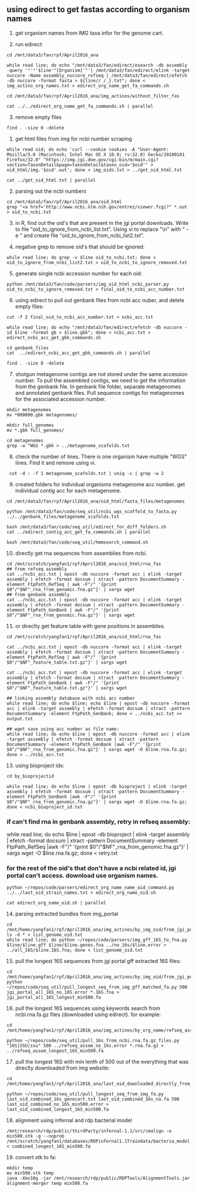 ## using edirect to get fastas according to organism names
1. get organism names from IMG taxa infor for the genome cart.

2. run edirect:   
```
cd /mnt/data3/fan/rpf/April2016_ana

while read line; do echo "/mnt/data3/fan/edirect/esearch -db assembly -query '"'"'$line'"[Organism]'"'| /mnt/data3/fan/edirect/elink -target nuccore -Name assembly_nuccore_refseq | /mnt/data3/fan/edirect/efetch -db nuccore -format fasta > ${line// /_}.txt"; done < img_actino_org_names.txt > edirect_org_name_get_fa_commands.sh

cd /mnt/data3/fan/rpf/April2016_ana/img_actinos/without_filter_fas

cat ../../edirect_org_name_get_fa_commands.sh | parallel
```

3. remove empty files  
```
find . -size 0 -delete
```





1. get html files from img for ncbi number scraping
```
while read oid; do echo 'curl --cookie cookies -A "User-Agent: Mozilla/5.0 (Macintosh; Intel Mac OS X 10.9; rv:32.0) Gecko/20100101 Firefox/32.0" "https://img.jgi.doe.gov/cgi-bin/m/main.cgi?section=TaxonDetail&page=taxonDetail&taxon_oid='$oid'" > oid_html/img.'$oid'.out'; done < img_oids.txt > ../get_oid_html.txt
```

```
cat ../get_oid_html.txt | parallel
```

2. parsing out the ncbi numbers
```
cd /mnt/data5/fan/rpf/April2016_ana/oid_html
grep "<a href='http://www.ncbi.nlm.nih.gov/entrez/viewer.fcgi?" *.out > oid_to_ncbi.txt
```

3. in R, find out the oid's that are present in the jgi portal downloads. Write to file "oid_to_ignore_from_ncbi_list.txt". Using vi to replace "\n" with " -e " and create file "oid_to_ignore_from_ncbi_list2.txt".   

4. negative grep to remove oid's that should be ignored:   
```
while read line; do grep -v $line oid_to_ncbi.txt; done < oid_to_ignore_from_ncbi_list2.txt > oid_to_ncbi_to_ignore_removed.txt
```

5. generate single ncbi accession number for each oid:  
```
python /mnt/data3/fan/code/parsers/img_oid_html_ncbi_parser.py oid_to_ncbi_to_ignore_removed.txt > final_oid_to_ncbi_acc_number.txt
```

6. using edirect to pull out genbank files from ncbi acc nuber, and delete empty files: 
```
cut -f 2 final_oid_to_ncbi_acc_number.txt > ncbi_acc.txt

while read line; do echo "/mnt/data3/fan/edirect/efetch -db nuccore -id $line -format gb > $line.gbk"; done < ncbi_acc.txt > edirect_ncbi_acc_get_gbk_commands.sh

cd genbank_files
cat  ../edirect_ncbi_acc_get_gbk_commands.sh | parallel

find . -size 0 -delete
```

7. shotgun metagenome contigs are not stored under the same accession number. To pull the assembled contigs, we need to get the information from the genbank file. In genbank file folder, separate metagenomes and annotated genbank files. Pull sequence contigs for metagenomes for the associated accession number.   
```
mkdir metagenomes
mv *000000.gbk metagenomes/

mkdir full_genomes
mv *.gbk full_genomes/

cd metagenomes
grep -w ^WGS *.gbk > ../metagenome_scafolds.txt
```

8. check the number of lines. There is one organism have multiple "WGS" lines. Find it and remove using vi.  
```
 cut -d : -f 1 metagenome_scafolds.txt | uniq -c | grep -w 2
```

9. created folders for individual organisms metagenome acc number. get individual contig acc for each metagenome.
```
cd /mnt/data3/fan/rpf/April2016_ana/oid_html/fasta_files/metagenomes

python /mnt/data3/fan/code/seq_util/ncbi_wgs_scaffold_to_fasta.py ../../genbank_files/metagenome_scafolds.txt

bash /mnt/data3/fan/code/seq_util/edirect_for_diff_folders.sh
cat ../edirect_contig_acc_get_fa_commands.sh | parallel

bash /mnt/data3/fan/code/seq_util/hmmsearch_command.sh
```

10. directly get rna sequences from assemblies from ncbi.   
```
cd /mnt/scratch/yangfan1/rpf/April2016_ana/oid_html/rna_fas
## from refseq assembly
cat ../ncbi_acc.txt | epost -db nuccore -format acc | elink -target assembly | efetch -format docsum | xtract -pattern DocumentSummary -element FtpPath_RefSeq | awk -F"/" '{print $0"/"$NF"_rna_from_genomic.fna.gz"}' | xargs wget
## from genbank assembly
cat ../ncbi_acc.txt | epost -db nuccore -format acc | elink -target assembly | efetch -format docsum | xtract -pattern DocumentSummary -element FtpPath_GenBank | awk -F"/" '{print $0"/"$NF"_rna_from_genomic.fna.gz"}' | xargs wget
```

11. or direclty get feature table with gene positions in assemblies.   
```
cd /mnt/scratch/yangfan1/rpf/April2016_ana/oid_html/rna_fas

cat ../ncbi_acc.txt | epost -db nuccore -format acc | elink -target assembly | efetch -format docsum | xtract -pattern DocumentSummary -element FtpPath_RefSeq | awk -F"/" '{print $0"/"$NF"_feature_table.txt.gz"}' | xargs wget

cat ../ncbi_acc.txt | epost -db nuccore -format acc | elink -target assembly | efetch -format docsum | xtract -pattern DocumentSummary -element FtpPath_GenBank | awk -F"/" '{print $0"/"$NF"_feature_table.txt.gz"}' | xargs wget

## linking assembly database with ncbi acc number
while read line; do echo $line; echo $line | epost -db nuccore -format acc | elink -target assembly | efetch -format docsum | xtract -pattern DocumentSummary -element FtpPath_GenBank; done < ../ncbi_acc.txt >> output.txt

## wget save using acc number as file name:
while read line; do echo $line | epost -db nuccore -format acc | elink -target assembly | efetch -format docsum | xtract -pattern DocumentSummary -element FtpPath_GenBank |awk -F"/" '{print $0"/"$NF"_rna_from_genomic.fna.gz"}' | xargs wget -O $line.rna.fa.gz; done < ../ncbi_acc.txt

``` 

13. using bioproject ids:
```
cd by_bioprojectid

while read line; do echo $line | epost -db bioproject | elink -target assembly | efetch -format docsum | xtract -pattern DocumentSummary -element FtpPath_GenBank |awk -F"/" '{print $0"/"$NF"_rna_from_genomic.fna.gz"}' | xargs wget -O $line.rna.fa.gz; done < ncbi_bioproject_id.txt 
```

### if can't find rna in genbank assembly, retry in refseq assembly:
while read line; do echo $line | epost -db bioproject | elink -target assembly | efetch -format docsum | xtract -pattern DocumentSummary -element FtpPath_RefSeq |awk -F"/" '{print $0"/"$NF"_rna_from_genomic.fna.gz"}' | xargs wget -O $line.rna.fa.gz; done < retry.txt

### for the rest of the oid's that don't have a ncbi related id, jgi portal can't access. download use organism names. 
```
python ~/repos/code/parsers/edirect_org_name_name_oid_command.py ../../last_oid_strain_names.txt > edirect_org_name_oid.sh 

cat edirect_org_name_oid.sh | parallel
```

14. parsing extracted bundles from img_portal
```
cd /mnt/home/yangfan1/rpf/April2016_ana/img_actinos/by_img_oid/from_jgi_portal/extracted
ls -d * > list_genome_oid.txt
while read line; do python ~/repos/code/parsers/img_gff_16S_to_fna.py $line/$line.gff $line/$line.genes.fna ../no_16s/$line.error > ../all_16S/$line.16S.fna; done < list_genome_oid.txt
```

15. pull the longest 16S sequences from jgi portal gff extracted 16S files:
```
cd /mnt/home/yangfan1/rpf/April2016_ana/img_actinos/by_img_oid/from_jgi_portal/all_16S
python ~/repos/code/seq_util/pull_longest_seq_from_img_gff_matched_fa.py 500 jgi_portal_all_16S_no_16S.error *.16S.fna > jgi_portal_all_16S_longest_min500.fa
```

16. pull the longest 16S sequences using keywords search from ncbi.rna.fa.gz files (downloaded using edirect). for example:
```
cd /mnt/home/yangfan1/rpf/April2016_ana/img_actinos/by_org_name/refseq_assem

python ~/repos/code/seq_util/pull_16s_from_ncbi.rna.fa.gz_files.py "16S|SSU|ssu" 500 ../refseq_assem_no_16s.error *.rna.fa.gz > ../refseq_assem_longest_16S_min500.fa
```

17. pull the longest 16S with min lenth of 500 out of the everything that was direclty downloaded from img website:
```
cd /mnt/home/yangfan1/rpf/April2016_ana/last_oid_downloaded_directly_from_img

python ~/repos/code/seq_util/pull_longest_seq_from_img_fa.py last_oid_combined_16s_genecart.txt last_oid_combined_16s_na.fa 500 last_oid_combined_no_16S_min500.error > last_oid_combined_longest_16S_min500.fa
```

18. alignment using infernal and rdp bacterial model
```
/mnt/research/rdp/public/thirdParty/infernal-1.1/src/cmalign -o min500.stk -g --noprob /mnt/scratch/yangfan1/databases/RDPinfernal1.1Traindata/bacteria_model.cm < combined_longest_16S_min500.fa 
```

19. convert stk to fa:
```
mkdir temp
mv min500.stk temp
java -Xmx10g -jar /mnt/research/rdp/public/RDPTools/AlignmentTools.jar alignment-merger temp min500.fa
```
